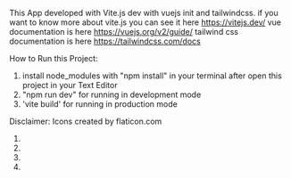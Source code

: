 This App developed with Vite.js dev with vuejs init and tailwindcss.
if you want to know more about vite.js you can see it here https://vitejs.dev/
vue documentation is here https://vuejs.org/v2/guide/
tailwind css documentation is here https://tailwindcss.com/docs


How to Run this Project:

1. install node_modules with "npm install" in your terminal after open this project in your Text Editor
2. "npm run dev" for running in development mode
3. 'vite build' for running in production mode


Disclaimer:
Icons created by flaticon.com 
1. <!-- <div>Icons made by <a href="https://www.flaticon.com/authors/pixel-buddha" title="Pixel Buddha">Pixel Buddha</a> from <a href="https://www.flaticon.com/" title="Flaticon">www.flaticon.com</a></div> -->
2. <!-- <div>Icons made by <a href="https://www.freepik.com" title="Freepik">Freepik</a> from <a href="https://www.flaticon.com/" title="Flaticon">www.flaticon.com</a></div> -->
3. <!-- <div>Icons made by <a href="https://www.freepik.com" title="Freepik">Freepik</a> from <a href="https://www.flaticon.com/" title="Flaticon">www.flaticon.com</a></div> -->
4. <!-- <div>Icons made by <a href="https://www.flaticon.com/authors/roundicons" title="Roundicons">Roundicons</a> from <a href="https://www.flaticon.com/" title="Flaticon">www.flaticon.com</a></div> -->
